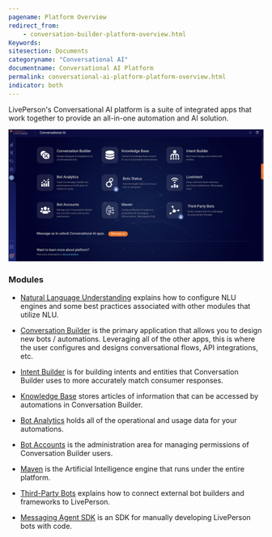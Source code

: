 ```yaml
---
pagename: Platform Overview
redirect_from:
    - conversation-builder-platform-overview.html
Keywords:
sitesection: Documents
categoryname: "Conversational AI"
documentname: Conversational AI Platform
permalink: conversational-ai-platform-platform-overview.html
indicator: both
---
```


LivePerson's Conversational AI platform is a suite of integrated apps that work together to provide an all-in-one automation and AI solution.

<img class="fancyimage" style="width:750px" src="img/ConvoBuilder/platform_main.png">

### Modules

- [Natural Language Understanding](conversational-ai-conversational-ai-platform-natural-language-understanding-nlu-engines.html) explains how to configure NLU engines and some best practices associated with other modules that utilize NLU.

- [Conversation Builder](conversation-builder-conversation-builder-overview.html) is the primary application that allows you to design new bots / automations. Leveraging all of the other apps, this is where the user configures and designs conversational flows, API integrations, etc.

- [Intent Builder](conversation-builder-intent-builder-overview.html) is for building intents and entities that Conversation Builder uses to more accurately match consumer responses.

- [Knowledge Base](conversation-builder-knowledge-base.html) stores articles of information that can be accessed by automations in Conversation Builder.

<!-- - [LiveIntent]() -->

- [Bot Analytics](bot-analytics.html) holds all of the operational and usage data for your automations.

- [Bot Accounts](bot-accounts-user-role-permissions.html) is the administration area for managing permissions of Conversation Builder users.

- [Maven](maven-overview.html) is the Artificial Intelligence engine that runs under the entire platform.

- [Third-Party Bots](third-party-bots-getting-started.html) explains how to connect external bot builders and frameworks to LivePerson.

- [Messaging Agent SDK](messaging-agent-sdk-overview.html) is an SDK for manually developing LivePerson bots with code.